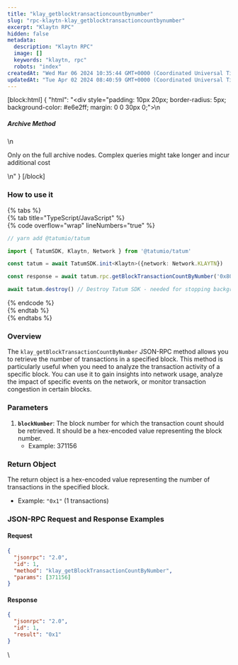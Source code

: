 ```yaml
---
title: "klay_getblocktransactioncountbynumber"
slug: "rpc-klaytn-klay_getblocktransactioncountbynumber"
excerpt: "Klaytn RPC"
hidden: false
metadata: 
  description: "Klaytn RPC"
  image: []
  keywords: "klaytn, rpc"
  robots: "index"
createdAt: "Wed Mar 06 2024 10:35:44 GMT+0000 (Coordinated Universal Time)"
updatedAt: "Tue Apr 02 2024 08:40:59 GMT+0000 (Coordinated Universal Time)"
---
```

[block:html]
{
  "html": "<div style=\"padding: 10px 20px; border-radius: 5px; background-color: #e6e2ff; margin: 0 0 30px 0;\">\n  <h5>Archive Method</h5>\n  <p>Only on the full archive nodes. Complex queries might take longer and incur additional cost</p>\n</div>"
}
[/block]


### How to use it

{% tabs %}  
{% tab title="TypeScript/JavaScript" %}  
{% code overflow="wrap" lineNumbers="true" %}

```typescript
// yarn add @tatumio/tatum

import { TatumSDK, Klaytn, Network } from '@tatumio/tatum'

const tatum = await TatumSDK.init<Klaytn>({network: Network.KLAYTN})

const response = await tatum.rpc.getBlockTransactionCountByNumber('0x80F8C7A')

await tatum.destroy() // Destroy Tatum SDK - needed for stopping background jobs
```

{% endcode %}  
{% endtab %}  
{% endtabs %}

### Overview

The `klay_getBlockTransactionCountByNumber` JSON-RPC method allows you to retrieve the number of transactions in a specified block. This method is particularly useful when you need to analyze the transaction activity of a specific block. You can use it to gain insights into network usage, analyze the impact of specific events on the network, or monitor transaction congestion in certain blocks.

### Parameters

1. **`blockNumber`**: The block number for which the transaction count should be retrieved. It should be a hex-encoded value representing the block number.
   - Example: 371156

### Return Object

The return object is a hex-encoded value representing the number of transactions in the specified block.

- Example: `"0x1"` (1 transactions)

### JSON-RPC Request and Response Examples

#### Request

```json
{
  "jsonrpc": "2.0",
  "id": 1,
  "method": "klay_getBlockTransactionCountByNumber",
  "params": [371156]
}
```

#### Response

```json
{
  "jsonrpc": "2.0",
  "id": 1,
  "result": "0x1"
}
```

\\
